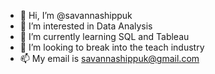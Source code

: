 - 👋 Hi, I’m @savannashippuk
- 👀 I’m interested in Data Analysis
- 🌱 I’m currently learning SQL and Tableau 
- 💞️ I’m looking to break into the teach industry 
- 📫 My email is savannashippuk@gmail.com

<!---
savannashippuk/savannashippuk is a ✨ special ✨ repository because its `README.md` (this file) appears on your GitHub profile.
You can click the Preview link to take a look at your changes.
--->
